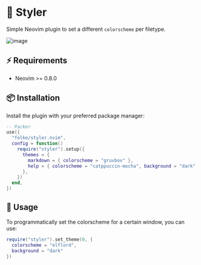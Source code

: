 # 🎨 Styler

Simple Neovim plugin to set a different `colorscheme` per filetype.

![image](https://user-images.githubusercontent.com/292349/201647881-c32e10c9-d00d-42f9-9e16-175c1fe90c71.png)

## ⚡️ Requirements

- Neovim >= 0.8.0

## 📦 Installation

Install the plugin with your preferred package manager:

```lua
-- Packer
use({
  "folke/styler.nvim",
  config = function()
    require("styler").setup({
      themes = {
        markdown = { colorscheme = "gruvbox" },
        help = { colorscheme = "catppuccin-mocha", background = "dark" },
      },
    })
  end,
})
```

## 🚀 Usage

To programmatically set the colorscheme for a certain window, you can use:

```lua
require("styler").set_theme(0, {
  colorscheme = "elflord",
  background = "dark"
})
```
